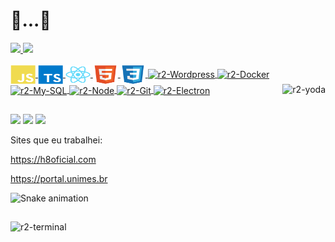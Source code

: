 # 👾...👾

<div>
  <a href="https://github.com/llr2ll">
  <img height="180em" src="https://github-readme-stats.vercel.app/api?username=llr2ll&show_icons=true&theme=tokyonight&include_all_commits=true&count_private=true"/>
  <img height="180em" src="https://github-readme-stats.vercel.app/api/top-langs/?username=llr2ll&layout=compact&langs_count=7&theme=tokyonight"/>
</div>
<div style="display: inline_block"><br>
  <img align="center" alt="r2-Js" height="30" width="40" src="https://raw.githubusercontent.com/devicons/devicon/master/icons/javascript/javascript-plain.svg">
  <img align="center" alt="r2-Ts" height="30" width="40" src="https://raw.githubusercontent.com/devicons/devicon/master/icons/typescript/typescript-plain.svg">
  <img align="center" alt="r2-React" height="30" width="40" src="https://raw.githubusercontent.com/devicons/devicon/master/icons/react/react-original.svg">
  <img align="center" alt="r2-HTML" height="30" width="40" src="https://raw.githubusercontent.com/devicons/devicon/master/icons/html5/html5-original.svg">
  <img align="center" alt="r2-CSS" height="30" width="40" src="https://raw.githubusercontent.com/devicons/devicon/master/icons/css3/css3-original.svg">
  <img align="center" alt="r2-Wordpress" height="30" width="40" src="https://cdn.jsdelivr.net/gh/devicons/devicon/icons/wordpress/wordpress-plain.svg">
  <img align="center" alt="r2-Docker" height="30" width="40" src="https://cdn.jsdelivr.net/gh/devicons/devicon/icons/docker/docker-plain.svg">
  <img align="center" alt="r2-My-SQL" height="30" width="40" src="https://cdn.jsdelivr.net/gh/devicons/devicon/icons/mysql/mysql-plain.svg">
  <img align="center" alt="r2-Node" height="30" width="40" src="https://cdn.jsdelivr.net/gh/devicons/devicon/icons/nodejs/nodejs-plain.svg">
  <img align="center" alt="r2-Git" height="30" width="40" src="https://cdn.jsdelivr.net/gh/devicons/devicon/icons/git/git-plain.svg">
  <img align="center" alt="r2-Electron" height="30" width="40" src="https://cdn.jsdelivr.net/gh/devicons/devicon/icons/electron/electron-original.svg">
  
  <img height="150em" align="right" alt="r2-yoda" src="https://cdn.discordapp.com/attachments/884450439595171873/884451850173181992/tecno.gif">
</div>
  
  ##
 
<div> 
 <a href="https://discord.gg/bt2Pwfsm7J" target="_blank"><img src="https://img.shields.io/badge/Discord-7289DA?style=for-the-badge&logo=discord&logoColor=white" target="_blank"></a> 
  <a href = "mailto:contatoraphaelsanseverino@gmail.com"><img src="https://img.shields.io/badge/-Gmail-%23333?style=for-the-badge&logo=gmail&logoColor=white" target="_blank"></a>
  <a href="https://www.linkedin.com/in/raphael-sanseverino-a91088139" target="_blank"><img src="https://img.shields.io/badge/-LinkedIn-%230077B5?style=for-the-badge&logo=linkedin&logoColor=white" target="_blank"></a>
 
 Sites que eu trabalhei: <p> https://h8oficial.com </p> 
                         <p>https://portal.unimes.br</p>
 
  ![Snake animation](https://github.com/llr2ll/llr2ll/blob/output/github-contribution-grid-snake.svg)
 
</div>
  
 ##
  
  <img width="1000em" align="" alt="r2-terminal" src="https://cdn.discordapp.com/attachments/884450439595171873/884455334486351932/terminal.gif">
